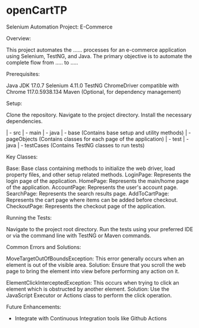 # openCartTP

Selenium Automation Project: E-Commerce 

Overview:

This project automates the ...... processes for an e-commerce application using Selenium, TestNG, and Java. The primary objective is to automate the complete flow from ..... to .....

Prerequisites:

Java JDK 17.0.7
Selenium 4.11.0
TestNG
ChromeDriver compatible with Chrome 117.0.5938.134
Maven (Optional, for dependency management)

Setup:

Clone the repository.
Navigate to the project directory.
Install the necessary dependencies.

| - src
   | - main
       | - java
           | - base (Contains base setup and utility methods)
           | - pageObjects (Contains classes for each page of the application)
   | - test
       | - java
           | - testCases (Contains TestNG classes to run tests)

Key Classes:

Base: Base class containing methods to initialize the web driver, load property files, and other setup related methods.
LoginPage: Represents the login page of the application.
HomePage: Represents the main/home page of the application.
AccountPage: Represents the user's account page.
SearchPage: Represents the search results page.
AddToCartPage: Represents the cart page where items can be added before checkout.
CheckoutPage: Represents the checkout page of the application.

Running the Tests:

Navigate to the project root directory.
Run the tests using your preferred IDE or via the command line with TestNG or Maven commands.

Common Errors and Solutions:

MoveTargetOutOfBoundsException: This error generally occurs when an element is out of the visible area. 
Solution: Ensure that you scroll the web page to bring the element into view before performing any action on it.

ElementClickInterceptedException: This occurs when trying to click an element which is obstructed by another element. 
Solution: Use the JavaScript Executor or Actions class to perform the click operation.

Future Enhancements:

- Integrate with Continuous Integration tools like Github Actions
